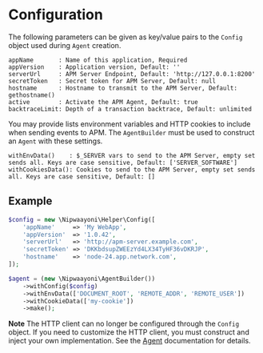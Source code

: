 # Configuration

The following parameters can be given as key/value pairs to the `Config` object used during `Agent` creation.

```
appName       : Name of this application, Required
appVersion    : Application version, Default: ''
serverUrl     : APM Server Endpoint, Default: 'http://127.0.0.1:8200'
secretToken   : Secret token for APM Server, Default: null
hostname      : Hostname to transmit to the APM Server, Default: gethostname()
active        : Activate the APM Agent, Default: true
backtraceLimit: Depth of a transaction backtrace, Default: unlimited
```

You may provide lists environment variables and HTTP cookies to include when sending events to APM. The `AgentBuilder` must be used to construct an `Agent` with these settings. 

```
withEnvData()    : $_SERVER vars to send to the APM Server, empty set sends all. Keys are case sensitive, Default: ['SERVER_SOFTWARE']
withCookiesData(): Cookies to send to the APM Server, empty set sends all. Keys are case sensitive, Default: []
```

## Example

```php
$config = new \Nipwaayoni\Helper\Config([
    'appName'     => 'My WebApp',
    'appVersion'  => '1.0.42',
    'serverUrl'   => 'http://apm-server.example.com',
    'secretToken' => 'DKKbdsupZWEEzYd4LX34TyHF36vDKRJP',
    'hostname'    => 'node-24.app.network.com',
]);

$agent = (new \Nipwaayoni\AgentBuilder())
    ->withConfig($config)
    ->withEnvData(['DOCUMENT_ROOT', 'REMOTE_ADDR', 'REMOTE_USER'])
    ->withCookieData(['my-cookie'])
    ->make();
```

**Note** The HTTP client can no longer be configured through the `Config` object. If you need to customize the HTTP client, you must construct and inject your own implementation. See the [Agent](agent.md) documentation for details.